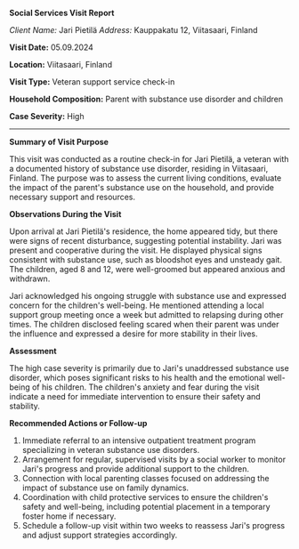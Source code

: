 **Social Services Visit Report**

*Client Name:* Jari Pietilä
*Address:* Kauppakatu 12, Viitasaari, Finland

**Visit Date:** 05.09.2024

**Location:** Viitasaari, Finland

**Visit Type:** Veteran support service check-in

**Household Composition:** Parent with substance use disorder and children

**Case Severity:** High

---

**Summary of Visit Purpose**

This visit was conducted as a routine check-in for Jari Pietilä, a veteran with a documented history of substance use disorder, residing in Viitasaari, Finland. The purpose was to assess the current living conditions, evaluate the impact of the parent's substance use on the household, and provide necessary support and resources.

**Observations During the Visit**

Upon arrival at Jari Pietilä's residence, the home appeared tidy, but there were signs of recent disturbance, suggesting potential instability. Jari was present and cooperative during the visit. He displayed physical signs consistent with substance use, such as bloodshot eyes and unsteady gait. The children, aged 8 and 12, were well-groomed but appeared anxious and withdrawn.

Jari acknowledged his ongoing struggle with substance use and expressed concern for the children's well-being. He mentioned attending a local support group meeting once a week but admitted to relapsing during other times. The children disclosed feeling scared when their parent was under the influence and expressed a desire for more stability in their lives.

**Assessment**

The high case severity is primarily due to Jari's unaddressed substance use disorder, which poses significant risks to his health and the emotional well-being of his children. The children's anxiety and fear during the visit indicate a need for immediate intervention to ensure their safety and stability.

**Recommended Actions or Follow-up**

1. Immediate referral to an intensive outpatient treatment program specializing in veteran substance use disorders.
2. Arrangement for regular, supervised visits by a social worker to monitor Jari's progress and provide additional support to the children.
3. Connection with local parenting classes focused on addressing the impact of substance use on family dynamics.
4. Coordination with child protective services to ensure the children's safety and well-being, including potential placement in a temporary foster home if necessary.
5. Schedule a follow-up visit within two weeks to reassess Jari's progress and adjust support strategies accordingly.